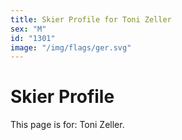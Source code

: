 ```yaml
---
title: Skier Profile for Toni Zeller
sex: "M"
id: "1301"
image: "/img/flags/ger.svg" 
---
```


# Skier Profile

This page is for: Toni Zeller.
    